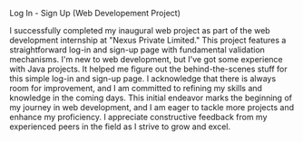 Log In - Sign Up (Web Developement Project)

I successfully completed my inaugural web project as part of the web development internship at "Nexus Private Limited." 
This project features a straightforward log-in and sign-up page with fundamental validation mechanisms. 
I'm new to web development, but I've got some experience with Java projects. It helped me figure out the behind-the-scenes stuff for this simple log-in and sign-up page. 
I acknowledge that there is always room for improvement, and I am committed to refining my skills and knowledge in the coming days. This initial endeavor marks the beginning of my journey in web development, 
and I am eager to tackle more projects and enhance my proficiency. I appreciate constructive feedback from my experienced peers in the field as I strive to grow and excel.
